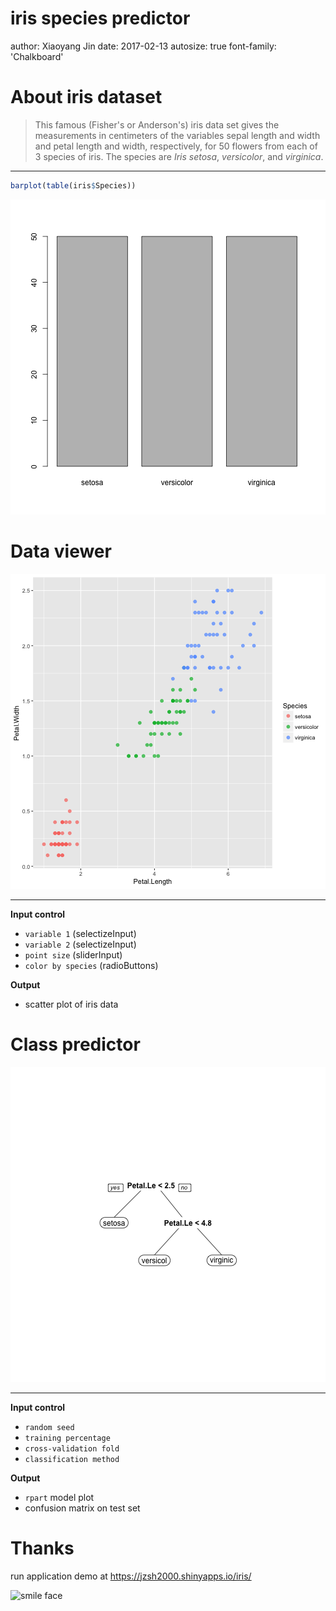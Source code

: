 iris species predictor
========================================================
author: Xiaoyang Jin
date: 2017-02-13
autosize: true
font-family: 'Chalkboard'




About iris dataset
========================================================

> This famous (Fisher's or Anderson's) iris data set gives the measurements in centimeters of the variables sepal length and width and petal length and width, respectively, for 50 flowers from each of 3 species of iris. The species are _Iris setosa_, _versicolor_, and _virginica_.

***


```r
barplot(table(iris$Species))
```

![plot of chunk unnamed-chunk-1](iris-figure/unnamed-chunk-1-1.png)


Data viewer
========================================================

![plot of chunk unnamed-chunk-2](iris-figure/unnamed-chunk-2-1.png)

***

**Input control**

- `variable 1` (selectizeInput)
- `variable 2` (selectizeInput)
- `point size` (sliderInput)
- `color by species` (radioButtons)

**Output**

- scatter plot of iris data

Class predictor
========================================================

![plot of chunk unnamed-chunk-3](iris-figure/unnamed-chunk-3-1.png)

***

**Input control**

- `random seed`
- `training percentage`
- `cross-validation fold`
- `classification method`

**Output**

- `rpart` model plot
- confusion matrix on test set

Thanks
========================================================

run application demo at <https://jzsh2000.shinyapps.io/iris/>

![smile face](http://www.clipartkid.com/images/0/smiley-face-clip-art-dr-odd-uWlQ3w-clipart.jpg)
